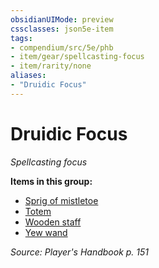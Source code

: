 ```yaml
---
obsidianUIMode: preview
cssclasses: json5e-item
tags:
- compendium/src/5e/phb
- item/gear/spellcasting-focus
- item/rarity/none
aliases: 
- "Druidic Focus"
---
```

# Druidic Focus
*Spellcasting focus*  


**Items in this group:**

- [Sprig of mistletoe](2-Mechanics/CLI/items/sprig-of-mistletoe.md)
- [Totem](2-Mechanics/CLI/items/totem.md)
- [Wooden staff](2-Mechanics/CLI/items/wooden-staff.md)
- [Yew wand](2-Mechanics/CLI/items/yew-wand.md)

*Source: Player's Handbook p. 151*